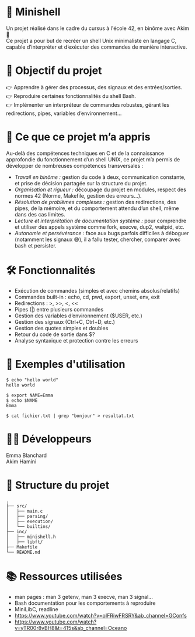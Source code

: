 # 🐚 Minishell
Un projet réalisé dans le cadre du cursus à l'école 42, en binôme avec Akim 👥  
Ce projet a pour but de recréer un shell Unix minimaliste en langage C, capable d’interpréter et d’exécuter des commandes de manière interactive.

# 🚀 Objectif du projet
👉 Apprendre à gérer des processus, des signaux et des entrées/sorties.  
👉 Reproduire certaines fonctionnalités du shell Bash.  
👉 Implémenter un interpréteur de commandes robustes, gérant les redirections, pipes, variables d’environnement...  

# 🧠 Ce que ce projet m’a appris
Au-delà des compétences techniques en C et de la connaissance approfondie du fonctionnement d’un shell UNIX, ce projet m’a permis de développer de nombreuses compétences transversales :
- *Travail en binôme :* gestion du code à deux, communication constante, et prise de décision partagée sur la structure du projet.
- *Organisation et rigueur :* découpage du projet en modules, respect des normes 42 (Norme, Makefile, gestion des erreurs...).
- *Résolution de problèmes complexes :* gestion des redirections, des pipes, de la mémoire, et du comportement attendu d’un shell, même dans des cas limites.
- *Lecture et interprétation de documentation système :* pour comprendre et utiliser des appels système comme fork, execve, dup2, waitpid, etc.
- *Autonomie et persévérance :* face aux bugs parfois difficiles à déboguer (notamment les signaux 😅), il a fallu tester, chercher, comparer avec bash et persister.

# 🛠️ Fonctionnalités
- Exécution de commandes (simples et avec chemins absolus/relatifs)
- Commandes built-in : echo, cd, pwd, export, unset, env, exit
- Redirections : >, >>, <, <<
- Pipes (|) entre plusieurs commandes
- Gestion des variables d’environnement ($USER, etc.)
- Gestion des signaux (Ctrl+C, Ctrl+D, etc.)
- Gestion des quotes simples et doubles
- Retour du code de sortie dans $?
- Analyse syntaxique et protection contre les erreurs

# 🧪 Exemples d'utilisation
```
$ echo "hello world"
hello world

$ export NAME=Emma
$ echo $NAME
Emma

$ cat fichier.txt | grep "bonjour" > resultat.txt
```

# 👨‍💻 Développeurs
Emma Blanchard  
Akim Hamini

# 📁 Structure du projet
```
.
├── src/
│   ├── main.c
│   ├── parsing/
│   ├── execution/
│   └── builtins/
├── inc/
│   ├── minishell.h
│   ├── libft/
├── Makefile
└── README.md
```

# 📚 Ressources utilisées
- man pages : man 3 getenv, man 3 execve, man 3 signal...
- Bash documentation pour les comportements à reproduire
- MiniLibC, readline
- https://www.youtube.com/watch?v=oIFRiwFRSRY&ab_channel=GConfs
- https://www.youtube.com/watch?v=yTR00r8vBH8&t=415s&ab_channel=Oceano
